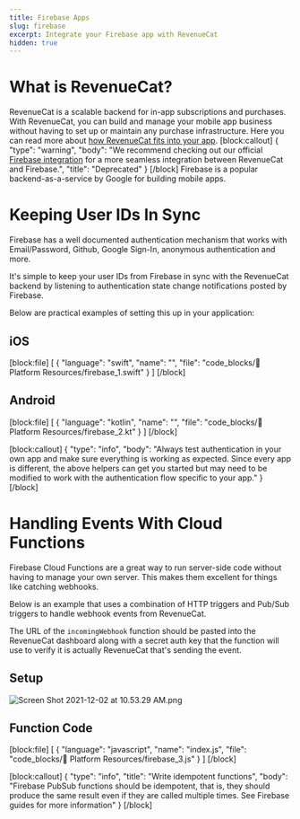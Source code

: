```yaml
---
title: Firebase Apps
slug: firebase
excerpt: Integrate your Firebase app with RevenueCat
hidden: true
---
```

# What is RevenueCat?

RevenueCat is a scalable backend for in-app subscriptions and purchases. With RevenueCat, you can build and manage your mobile app business without having to set up or maintain any purchase infrastructure. Here you can read more about [how RevenueCat fits into your app](https://www.revenuecat.com/blog/where-does-revenuecat-fit-in-your-app).
[block:callout]
{
  "type": "warning",
  "body": "We recommend checking out our official [Firebase integration](doc:firebase-integration) for a more seamless integration between RevenueCat and Firebase.",
  "title": "Deprecated"
}
[/block]
Firebase is a popular backend-as-a-service by Google for building mobile apps.

# Keeping User IDs In Sync

Firebase has a well documented authentication mechanism that works with Email/Password, Github, Google Sign-In, anonymous authentication and more. 

It's simple to keep your user IDs from Firebase in sync with the RevenueCat backend by listening to authentication state change notifications posted by Firebase.

Below are practical examples of setting this up in your application:

## iOS
[block:file]
[
  {
    "language": "swift",
    "name": "",
    "file": "code_blocks/📙 Platform Resources/firebase_1.swift"
  }
]
[/block]
## Android
[block:file]
[
  {
    "language": "kotlin",
    "name": "",
    "file": "code_blocks/📙 Platform Resources/firebase_2.kt"
  }
]
[/block]

[block:callout]
{
  "type": "info",
  "body": "Always test authentication in your own app and make sure everything is working as expected. Since every app is different, the above helpers can get you started but may need to be modified to work with the authentication flow specific to your app."
}
[/block]
# Handling Events With Cloud Functions

Firebase Cloud Functions are a great way to run server-side code without having to manage your own server. This makes them excellent for things like catching webhooks.

Below is an example that uses a combination of HTTP triggers and Pub/Sub triggers to handle webhook events from RevenueCat.

The URL of the `incomingWebhook` function should be pasted into the RevenueCat dashboard along with a secret auth key that the function will use to verify it is actually RevenueCat that's sending the event.

## Setup
![](https://files.readme.io/376d572-Screen_Shot_2021-12-02_at_10.53.29_AM.png "Screen Shot 2021-12-02 at 10.53.29 AM.png")
## Function Code
[block:file]
[
  {
    "language": "javascript",
    "name": "index.js",
    "file": "code_blocks/📙 Platform Resources/firebase_3.js"
  }
]
[/block]

[block:callout]
{
  "type": "info",
  "title": "Write idempotent functions",
  "body": "Firebase PubSub functions should be idempotent, that is, they should produce the same result even if they are called multiple times. See Firebase guides for more information"
}
[/block]